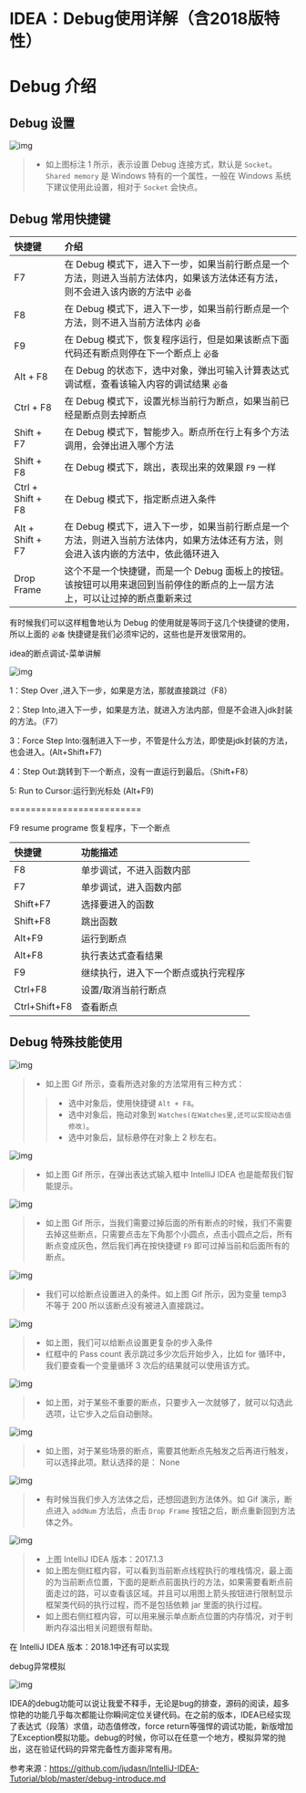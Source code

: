 # IDEA：Debug使用详解（含2018版特性）

# Debug 介绍

## Debug 设置

![img](https://img-blog.csdn.net/20180420081755909)

> - 如上图标注 1 所示，表示设置 Debug 连接方式，默认是 `Socket`。`Shared memory` 是 Windows 特有的一个属性，一般在 Windows 系统下建议使用此设置，相对于 `Socket` 会快点。

## Debug 常用快捷键

| 快捷键            | 介绍                                                         |
| :---------------- | :----------------------------------------------------------- |
| F7                | 在 Debug 模式下，进入下一步，如果当前行断点是一个方法，则进入当前方法体内，如果该方法体还有方法，则不会进入该内嵌的方法中 `必备` |
| F8                | 在 Debug 模式下，进入下一步，如果当前行断点是一个方法，则不进入当前方法体内 `必备` |
| F9                | 在 Debug 模式下，恢复程序运行，但是如果该断点下面代码还有断点则停在下一个断点上 `必备` |
| Alt + F8          | 在 Debug 的状态下，选中对象，弹出可输入计算表达式调试框，查看该输入内容的调试结果 `必备` |
| Ctrl + F8         | 在 Debug 模式下，设置光标当前行为断点，如果当前已经是断点则去掉断点 |
| Shift + F7        | 在 Debug 模式下，智能步入。断点所在行上有多个方法调用，会弹出进入哪个方法 |
| Shift + F8        | 在 Debug 模式下，跳出，表现出来的效果跟 `F9` 一样            |
| Ctrl + Shift + F8 | 在 Debug 模式下，指定断点进入条件                            |
| Alt + Shift + F7  | 在 Debug 模式下，进入下一步，如果当前行断点是一个方法，则进入当前方法体内，如果方法体还有方法，则会进入该内嵌的方法中，依此循环进入 |
| Drop Frame        | 这个不是一个快捷键，而是一个 Debug 面板上的按钮。该按钮可以用来退回到当前停住的断点的上一层方法上，可以让过掉的断点重新来过 |

有时候我们可以这样粗鲁地认为 Debug 的使用就是等同于这几个快捷键的使用，所以上面的 `必备` 快捷键是我们必须牢记的，这些也是开发很常用的。



idea的断点调试-菜单讲解

![img](https://img-blog.csdn.net/2018070511320381?watermark/2/text/aHR0cHM6Ly9ibG9nLmNzZG4ubmV0L2ZseTkxMDkwNQ==/font/5a6L5L2T/fontsize/400/fill/I0JBQkFCMA==/dissolve/70)

1：Step Over ,进入下一步，如果是方法，那就直接跳过（F8）

2：Step Into,进入下一步，如果是方法，就进入方法内部，但是不会进入jdk封装的方法。（F7）

3：Force Step Into:强制进入下一步，不管是什么方法，即使是jdk封装的方法，也会进入。(Alt+Shift+F7)

4：Step Out:跳转到下一个断点，没有一直运行到最后。（Shift+F8）

5: Run to Cursor:运行到光标处 (Alt+F9)

 =========================

F9            resume programe 恢复程序，下一个断点

 

| 快捷键        | 功能描述                             |
| :------------ | :----------------------------------- |
| F8            | 单步调试，不进入函数内部             |
| F7            | 单步调试，进入函数内部               |
| Shift+F7      | 选择要进入的函数                     |
| Shift+F8      | 跳出函数                             |
| Alt+F9        | 运行到断点                           |
| Alt+F8        | 执行表达式查看结果                   |
| F9            | 继续执行，进入下一个断点或执行完程序 |
| Ctrl+F8       | 设置/取消当前行断点                  |
| Ctrl+Shift+F8 | 查看断点                             |

## Debug 特殊技能使用

![img](https://img-blog.csdn.net/20180420082159553)

> - 如上图 Gif 所示，查看所选对象的方法常用有三种方式：
>
> > - 选中对象后，使用快捷键 `Alt + F8`。
> > - 选中对象后，拖动对象到 `Watches(在Watches里,还可以实现动态值修改)`。
> > - 选中对象后，鼠标悬停在对象上 2 秒左右。

![img](https://img-blog.csdn.net/20180420082245437)

> - 如上图 Gif 所示，在弹出表达式输入框中 IntelliJ IDEA 也是能帮我们智能提示。

![img](https://img-blog.csdn.net/2018042008234020)

> - 如上图 Gif 所示，当我们需要过掉后面的所有断点的时候，我们不需要去掉这些断点，只需要点击左下角那个小圆点，点击小圆点之后，所有断点变成灰色，然后我们再在按快捷键 `F9` 即可过掉当前和后面所有的断点。

![img](https://img-blog.csdn.net/20180420082430822)

> - 我们可以给断点设置进入的条件。如上图 Gif 所示，因为变量 temp3 不等于 200 所以该断点没有被进入直接跳过。

![img](https://img-blog.csdn.net/20180420082509358)

> - 如上图，我们可以给断点设置更复杂的步入条件
> - 红框中的 Pass count 表示跳过多少次后开始步入，比如 for 循环中，我们要查看一个变量循环 3 次后的结果就可以使用该方式。

![img](https://img-blog.csdn.net/20180420082602330)

> - 如上图，对于某些不重要的断点，只要步入一次就够了，就可以勾选此选项，让它步入之后自动删除。

![img](https://img-blog.csdn.net/20180420082719646)

> - 如上图，对于某些场景的断点，需要其他断点先触发之后再进行触发，可以选择此项。默认选择的是： None

![img](https://img-blog.csdn.net/20180420082733757)

> - 有时候当我们步入方法体之后，还想回退到方法体外。如 Gif 演示，断点进入 `addNum` 方法后，点击 `Drop Frame` 按钮之后，断点重新回到方法体之外。

![img](https://img-blog.csdn.net/20180420082750635)

> - 上图 IntelliJ IDEA 版本：2017.1.3
> - 如上图左侧红框内容，可以看到当前断点线程执行的堆栈情况，最上面的为当前断点位置，下面的是断点前面执行的方法，如果需要看断点前面走过的路，可以查看该区域。并且可以用图上箭头按钮进行限制显示框架类代码的执行过程，而不是包括依赖 jar 里面的执行过程。
> - 如上图右侧红框内容，可以用来展示单点断点位置的内存情况，对于判断内存溢出相关问题很有帮助。



在 IntelliJ IDEA 版本：2018.1中还有可以实现

debug异常模拟

![img](https://img-blog.csdn.net/20180420090842452)

IDEA的debug功能可以说让我爱不释手，无论是bug的排查，源码的阅读，超多惊艳的功能几乎每次都能让你瞬间定位关键代码。在之前的版本，IDEA已经实现了表达式（段落）求值，动态值修改，force return等强悍的调试功能，新版增加了Exception模拟功能。debug的时候，你可以在任意一个地方，模拟异常的抛出，这在验证代码的异常完备性方面非常有用。

参考来源：https://github.com/judasn/IntelliJ-IDEA-Tutorial/blob/master/debug-introduce.md
